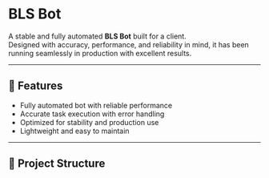 # BLS Bot

A stable and fully automated **BLS Bot** built for a client.  
Designed with accuracy, performance, and reliability in mind, it has been running seamlessly in production with excellent results.

---

## 🚀 Features
- Fully automated bot with reliable performance  
- Accurate task execution with error handling  
- Optimized for stability and production use  
- Lightweight and easy to maintain  

---

## 📂 Project Structure
